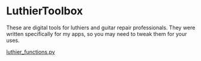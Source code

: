 # LuthierToolbox

These are digital tools for luthiers and guitar repair professionals. They were written specifically for my apps, so you may need to tweak them for your uses.


[luthier_functions.py](luthier_functions.py)

